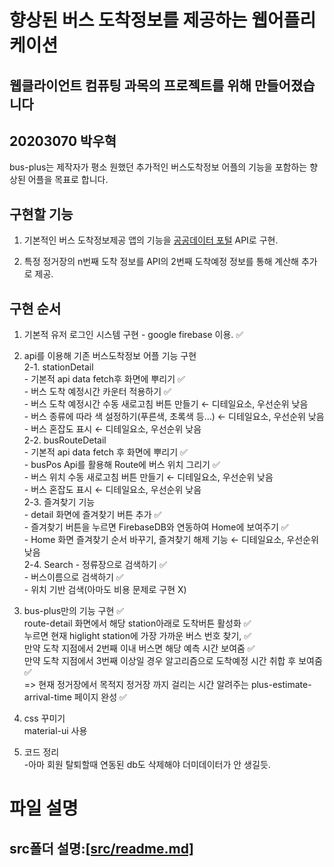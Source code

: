 # 향상된 버스 도착정보를 제공하는 웹어플리케이션

## 웹클라이언트 컴퓨팅 과목의 프로젝트를 위해 만들어졌습니다

## 20203070 박우혁

bus-plus는 제작자가 평소 원했던 추가적인 버스도착정보 어플의 기능을 포함하는 향상된 어플을 목표로 합니다.

## 구현할 기능

1. 기본적인 버스 도착정보제공 앱의 기능을 [공공데이터 포털](https://www.data.go.kr/index.do) API로 구현.

2. 특정 정거장의 n번째 도착 정보를 API의 2번째 도착예정 정보를 통해 계산해 추가로 제공.

## 구현 순서

1. 기본적 유저 로그인 시스템 구현 - google firebase 이용. ✅

2. api를 이용해 기존 버스도착정보 어플 기능 구현  
    2-1. stationDetail  
        - 기본적 api data fetch후 화면에 뿌리기 ✅  
        - 버스 도착 예정시간 카운터 적용하기 ✅  
        - 버스 도착 예정시간 수동 새로고침 버튼 만들기 ← 디테일요소, 우선순위 낮음  
        - 버스 종류에 따라 색 설정하기(푸른색, 초록색 등...) ← 디테일요소, 우선순위 낮음  
        - 버스 혼잡도 표시 ← 디테일요소, 우선순위 낮음  
    2-2. busRouteDetail  
        - 기본적 api data fetch 후 화면에 뿌리기 ✅  
        - busPos Api를 활용해 Route에 버스 위치 그리기 ✅  
        - 버스 위치 수동 새로고침 버튼 만들기 ← 디테일요소, 우선순위 낮음  
        - 버스 혼잡도 표시 ← 디테일요소, 우선순위 낮음  
    2-3. 즐겨찾기 기능  
        - detail 화면에 즐겨찾기 버튼 추가 ✅  
        - 즐겨찾기 버튼을 누르면 FirebaseDB와 연동하여 Home에 보여주기 ✅  
        - Home 화면 즐겨찾기 순서 바꾸기, 즐겨찾기 해제 기능 ← 디테일요소, 우선순위 낮음  
    2-4. Search
        - 정류장으로 검색하기 ✅  
        - 버스이름으로 검색하기 ✅  
        - 위치 기반 검색(아마도 비용 문제로 구현 X)  

3. bus-plus만의 기능 구현 ✅  
    route-detail 화면에서 해당 station아래로 도착버튼 활성화 ✅  
    누르면 현재 higlight station에 가장 가까운 버스 번호 찾기, ✅  
        만약 도착 지점에서 2번째 이내 버스면 해당 예측 시간 보여줌 ✅  
        만약 도착 지점에서 3번째 이상일 경우 알고리즘으로 도착예정 시간 취합 후 보여줌 ✅  
    => 현재 정거장에서 목적지 정거장 까지 걸리는 시간 알려주는 plus-estimate-arrival-time 페이지 완성 ✅  

4. css 꾸미기  
    material-ui 사용

5. 코드 정리  
    -아마 회원 탈퇴할때 연동된 db도 삭제해야 더미데이터가 안 생길듯.

# 파일 설명

## src폴더 설명:[[src/readme.md]](/src/readme.md)
